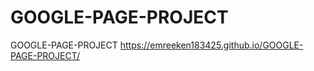 # GOOGLE-PAGE-PROJECT
GOOGLE-PAGE-PROJECT
[]() https://emreeken183425.github.io/GOOGLE-PAGE-PROJECT/
